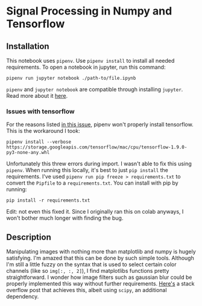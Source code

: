 # Signal Processing in Numpy and Tensorflow

## Installation

This notebook uses `pipenv`. Use `pipenv install` to install all needed requirements. To open a notebook in jupyter, run this command:

```
pipenv run jupyter notebook ./path-to/file.ipynb
```

`pipenv` and `jupyter notebook` are compatible through installing `jupyter`. Read more about it [here](https://stackoverflow.com/questions/47295871/is-there-a-way-to-use-pipenv-with-jupyter-notebook).

### Issues with tensorflow

For the reasons listed [in this issue](https://github.com/pypa/pipenv/issues/2619), pipenv won't properly install tensorflow. This is the workaround I took:

```
pipenv install --verbose https://storage.googleapis.com/tensorflow/mac/cpu/tensorflow-1.9.0-py3-none-any.whl
```

Unfortunately this threw errors during import. I wasn't able to fix this using `pipenv`. When running this locally, it's best to just `pip install` the requirements. I've used `pipenv run pip freeze > requirements.txt` to convert the `Pipfile` to a `requirements.txt`. You can install with pip by running:

```
pip install -r requirements.txt
```

Edit: not even this fixed it. Since I originally ran this on colab anyways, I won't bother much longer with finding the bug.

## Description

Manipulating images with nothing more than matplotlib and numpy is hugely satisfying. I'm amazed that this can be done by such simple tools. Although I'm still a little fuzzy on the syntax that is used to select certain color channels (like so `img[:, :, 2]`), I find matplotlibs functions pretty straightforward. I wonder how image filters such as gaussian blur could be properly implemented this way without further requirements. [Here's](https://stackoverflow.com/questions/56130052/how-can-i-apply-a-gaussian-blur-to-a-figure-in-matplotlib) a stack overflow post that achieves this, albeit using `scipy`, an additional dependency.
